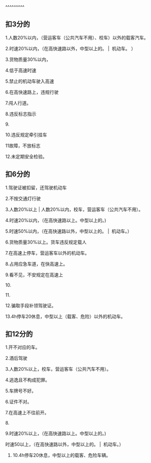 
<BlogInfo title="科目一笔记" author="夏哲哲" pv=0 read_times=0 pre_cost_time=28 category="驾校知识" tag_list="[]" create_time="2021.07.05 21:11:02.954637" update_time="2021.07.05 21:12:52" />

^^^^^^^^^
                            <h2><b>扣3分的</b></h2><p>1.人数20%以内，（营运客车（公共汽车不用）、校车）以外的载客汽车。</p><p>2.时速20%以内，（在高快速路以外，中型以上的。&nbsp;|&nbsp;&nbsp;机动车。&nbsp;）</p><p>3.货物质量30%以内，</p><p>4.低于高速时速</p><p>5.禁止的机动车驶入高速</p><p>6.在高快速路上，违规行驶</p><p>7.闯人行道。</p><p>8.违反标志指示</p><p>9.</p><p>10.违反规定牵引挂车</p><p>11故障，不放标志</p><p>12.未定期安全检验。</p><p></p><h2><b>扣6分的</b></h2><p>1.驾驶证被扣留，还驾驶机动车</p><p>2.不按交通灯行驶</p><p>3.人数20%以上&nbsp;|&nbsp;人数20%以内，校车，营运客车（公共汽车不用）。</p><p>4.时速20%以内，（在高快速路以上。中型以上的。)</p><p>5.时速50%以内，（在高快速路以外，中型以上的。&nbsp;|&nbsp;&nbsp;机动车。）</p><p>6.货物质量30%以上。货车违反规定载人</p><p>7.在高速上停车，营运客车以外的机动车。</p><p>8.占用应急车道，在快高速上。</p><p>9.看不见，不安规定在高速上</p><p>10.</p><p>11.</p><p>12.骗取手段补领驾驶证。</p><p>13.4h停车20休息，中型以上（载客、危险）以外的机动车。</p><p></p><h2>扣12分的</h2><p>1.开不对应的车。</p><p>2.酒后驾驶</p><p>3.人数20%以上，校车，营运客车（公共汽车不用）。</p><p>4.逃逸且不构成犯罪。</p><p>5.车牌号不好。</p><p>6.证件不对。</p><p>7.在高速上不往前开。</p><p>8.</p><p>9.时速20%以上，（在高快速路以上。中型以上的。)</p><p>时速50以上，（在高快速路以外，中型以上的。&nbsp;|&nbsp;&nbsp;机动车。）</p><p></p><ol><li>10.4h停车20休息，中型以上的载客、危险车辆。</li></ol><p></p><p><br></p>                    
